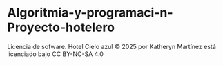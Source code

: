 # Algoritmia-y-programaci-n-Proyecto-hotelero








Licencia de sofware.
Hotel Cielo azul © 2025 por Katheryn Martínez está licenciado bajo CC BY-NC-SA 4.0
